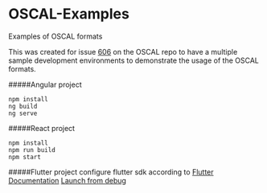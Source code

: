 # OSCAL-Examples
Examples of OSCAL formats

This was created for issue [606](https://github.com/usnistgov/OSCAL/issues/606) on the OSCAL repo to have a multiple sample development environments to demonstrate the usage of the OSCAL formats.

#####Angular project 
```
npm install
ng build
ng serve
```

#####React project
```
npm install
npm run build
npm start
```

#####Flutter project
configure flutter sdk according to [Flutter Documentation](https://flutter.dev/docs/get-started/install)
[Launch from debug](https://flutter.dev/docs/get-started/test-drive)
